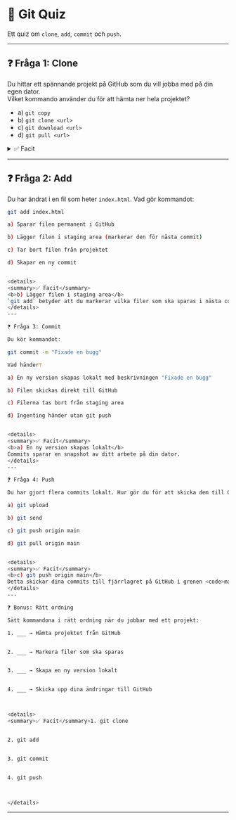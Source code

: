 # 📝 Git Quiz

Ett quiz om `clone`, `add`, `commit` och `push`.

---

## ❓ Fråga 1: Clone
Du hittar ett spännande projekt på GitHub som du vill jobba med på din egen dator.  
Vilket kommando använder du för att hämta ner hela projektet?  

- a) `git copy`  
- b) `git clone <url>`  
- c) `git download <url>`  
- d) `git pull <url>`  

<details>
<summary>✅ Facit</summary>
<b>b) git clone &lt;url&gt;</b>  
Detta kopierar hela repot till din dator och sparar en lokal version.
</details>

---

## ❓ Fråga 2: Add
Du har ändrat i en fil som heter `index.html`. Vad gör kommandot:  

```bash
git add index.html

a) Sparar filen permanent i GitHub

b) Lägger filen i staging area (markerar den för nästa commit)

c) Tar bort filen från projektet

d) Skapar en ny commit


<details>
<summary>✅ Facit</summary>
<b>b) Lägger filen i staging area</b>  
`git add` betyder att du markerar vilka filer som ska sparas i nästa commit.
</details>
---

❓ Fråga 3: Commit

Du kör kommandot:

git commit -m "Fixade en bugg"

Vad händer?

a) En ny version skapas lokalt med beskrivningen "Fixade en bugg"

b) Filen skickas direkt till GitHub

c) Filerna tas bort från staging area

d) Ingenting händer utan git push


<details>
<summary>✅ Facit</summary>
<b>a) En ny version skapas lokalt</b>  
Commits sparar en snapshot av ditt arbete på din dator.
</details>
---

❓ Fråga 4: Push

Du har gjort flera commits lokalt. Hur gör du för att skicka dem till GitHub?

a) git upload

b) git send

c) git push origin main

d) git pull origin main


<details>
<summary>✅ Facit</summary>
<b>c) git push origin main</b>  
Detta skickar dina commits till fjärrlagret på GitHub i grenen <code>main</code>.
</details>
---

❓ Bonus: Rätt ordning

Sätt kommandona i rätt ordning när du jobbar med ett projekt:

1. ___ → Hämta projektet från GitHub


2. ___ → Markera filer som ska sparas


3. ___ → Skapa en ny version lokalt


4. ___ → Skicka upp dina ändringar till GitHub



<details>
<summary>✅ Facit</summary>1. git clone


2. git add


3. git commit


4. git push



</details>
```
---
